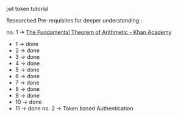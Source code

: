 jwt token tutorial

Researched Pre-requisites for deeper understanding :

no. 1 -> [The Fundamental Theorem of Arithmetic - Khan Academy](https://www.khanacademy.org/computing/computer-science/cryptography/modern-crypt/v/the-fundamental-theorem-of-arithmetic-1)
 - 1 -> done
 - 2 -> done
 - 3 -> done
 - 4 -> done
 - 5 -> done
 - 6 -> done
 - 7 -> done
 - 8 -> done
 - 9 -> done 
 - 10 -> done
 - 11 -> done 
no. 2 -> Token based Authentication
